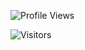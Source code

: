 <p align="left"> <img src="https://komarev.com/ghpvc/?username=Azlxy" alt="Profile Views" /> </p>
<p align="left"> <img src="https://visitor-badge.laobi.icu/badge?page_id=Azlxy.Azlxy" alt="Visitors" /> </p>

<!--
**Azlxy/Azlxy** is a ✨ _special_ ✨ repository because its `README.md` (this file) appears on your GitHub profile.

Here are some ideas to get you started:

- 📫 How to reach me: Azlxy#0001 @ Discord
- 😄 Pronouns: He/Him
- ⚡ Fun fact: Racecar reversed is racecar.
-->
